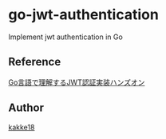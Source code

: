 go-jwt-authentication
===
Implement jwt authentication in Go

## Reference
[Go言語で理解するJWT認証実装ハンズオン](https://qiita.com/po3rin/items/740445d21487dfcb5d9f)

## Author
[kakke18](https://github.com/kakke18)
